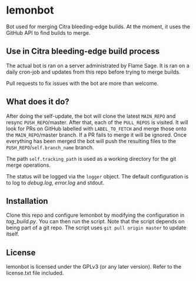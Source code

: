 # lemonbot

Bot used for merging Citra bleeding-edge builds.
At the moment, it uses the GitHub API to find builds to merge.

## Use in Citra bleeding-edge build process

The actual bot is ran on a server administrated by Flame Sage.
It is ran on a daily cron-job and updates from this repo before trying to merge builds.

Pull requests to fix issues with the bot are more than welcome.

## What does it do?

After doing the self-update, the bot will clone the latest `MAIN_REPO` and resync `PUSH_REPO`/master.
After that, each of the `PULL_REPOS` is visited.
It will look for PRs on GitHub labelled with `LABEL_TO_FETCH` and merge those onto the `MAIN_REPO`/master branch.
If a PR fails to merge it will be ignored.
Once everything has been merged the bot will push the resulting files to the `PUSH_REPO`/`self.branch_name` branch.

The path `self.tracking_path` is used as a working directory for the git merge operations.

The status will be logged via the `logger` object.
The default configuration is to log to *debug.log*, *error.log* and stdout.

## Installation

Clone this repo and configure lemonbot by modifying the configuration in *tag_build.py*.
You can then run the script.
Note that the script depends on being part of a git repo.
The script uses `git pull origin master` to update itself.

## License

lemonbot is licensed under the GPLv3 (or any later version). Refer to the license.txt file included.
